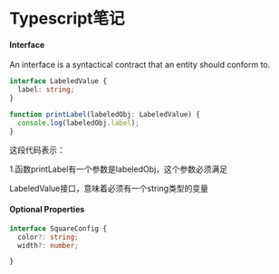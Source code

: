 # Typescript笔记

#### Interface

 An interface is a syntactical contract that an entity should conform to. 

```typescript
interface LabeledValue {
  label: string;
}

function printLabel(labeledObj: LabeledValue) {
  console.log(labeledObj.label);
}
```

这段代码表示：

1.函数printLabel有一个参数是labeledObj，这个参数必须满足

LabeledValue接口，意味着必须有一个string类型的变量



#### Optional Properties

```typescript
interface SquareConfig {
  color?: string;
  width?: number;

}
```



